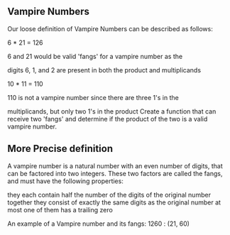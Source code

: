 ## Vampire Numbers

Our loose definition of Vampire Numbers can be described as follows:

6 * 21 = 126

6 and 21 would be valid 'fangs' for a vampire number as the 

digits 6, 1, and 2 are present in both the product and multiplicands

10 * 11 = 110

110 is not a vampire number since there are three 1's in the

multiplicands, but only two 1's in the product
Create a function that can receive two 'fangs' and determine if the product of the two is a valid vampire number.

## More Precise definition

A vampire number is a natural number with an even number of digits, that can be factored into two integers. These two factors are called the fangs, and must have the following properties:

they each contain half the number of the digits of the original number
together they consist of exactly the same digits as the original number
at most one of them has a trailing zero

An example of a Vampire number and its fangs: 1260 : (21, 60)

